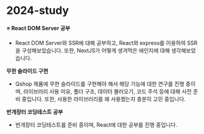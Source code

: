 # 2024-study

**⭐ React DOM Server 공부**
- React DOM Server와 SSR에 대해 공부하고, React와 express를 이용하여 SSR을 구성해보았습니다. 또한, NextJS가 어떻게 생겨먹은 애인지에 대해 생각해보았습니다.

**무한 슬라이드 구현**
- Qshop 제품에 무한 슬라이드를 구현해야 해서 해당 기능에 대한 연구를 진행 중이며, 라이브러리 사용 이유, 폴더 구조, 데이터 불러오기, 코드 주석 등에 대해 사전 준비 중입니다. 또한, 사용한 라이브러리를 왜 사용했는지 충분히 고민 중입니다.

**번개장터 코딩테스트 공부**
- 번개장터 코딩테스트를 준비 중이며, React에 대한 공부를 진행 중입니다.
